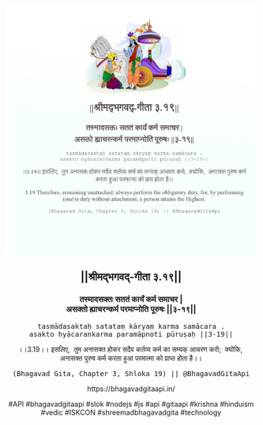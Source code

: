 <img src="../../asset/BG_3_19.png"/>
<center><h2>||श्रीमद्‍भगवद्‍-गीता ३.१९||</h2>
<h3>तस्मादसक्तः सततं कार्यं कर्म समाचर |<br/>असक्तो ह्याचरन्कर्म परमाप्नोति पूरुषः ||३-१९||</h3>
<pre>tasmādasaktaḥ satataṃ kāryaṃ karma samācara .<br/>asakto hyācarankarma paramāpnoti pūruṣaḥ ||3-19||</pre>
<p>।।3.19।। इसलिए,  तुम अनासक्त होकर सदैव कर्तव्य कर्म का सम्यक् आचरण करो;  क्योकि,  अनासक्त पुरुष कर्म करता हुआ परमात्मा को प्राप्त होता है।।</p>
<pre>(Bhagavad Gita, Chapter 3, Shloka 19) || @BhagavadGitaApi</pre><p>https://bhagavadgitaapi.in/</p><p>#API #bhagavadgitaapi #slok #nodejs #js #api #gitaapi #krishna #hinduism #vedic #ISKCON #shreemadbhagavadgita #technology</p></center>